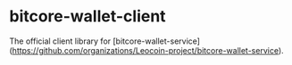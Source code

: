 # bitcore-wallet-client
The official client library for [bitcore-wallet-service] (https://github.com/organizations/Leocoin-project/bitcore-wallet-service).

